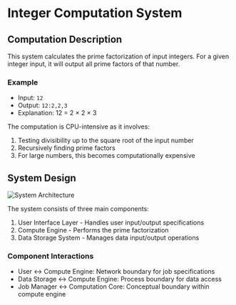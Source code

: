 # Integer Computation System

## Computation Description

This system calculates the prime factorization of input integers. For a given integer input, it will output all prime factors of that number.

### Example
- Input: `12`
- Output: `12:2,2,3`
- Explanation: 12 = 2 × 2 × 3

The computation is CPU-intensive as it involves:
1. Testing divisibility up to the square root of the input number
2. Recursively finding prime factors
3. For large numbers, this becomes computationally expensive

## System Design

![System Architecture](docs/images/system-architecture.png)

The system consists of three main components:
1. User Interface Layer - Handles user input/output specifications
2. Compute Engine - Performs the prime factorization
3. Data Storage System - Manages data input/output operations

### Component Interactions
- User ↔ Compute Engine: Network boundary for job specifications
- Data Storage ↔ Compute Engine: Process boundary for data access
- Job Manager ↔ Computation Core: Conceptual boundary within compute engine

